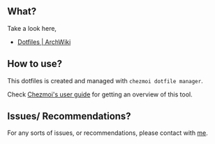 ## What?
Take a look here,
- [Dotfiles | ArchWiki](https://wiki.archlinux.org/title/Dotfiles)

## How to use?
This dotfiles is created and managed with `chezmoi dotfile manager`. 

Check
[Chezmoi's user guide](https://www.chezmoi.io/user-guide/command-overview/#daily-commands) 
for getting an overview of this tool.

## Issues/ Recommendations?
For any sorts of issues, or recommendations, please contact with [me](https://github.com/SharafatKarim/).
